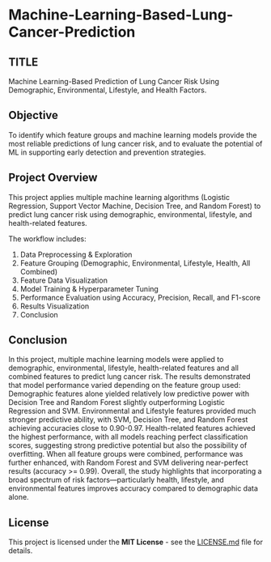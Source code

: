 # Machine-Learning-Based-Lung-Cancer-Prediction

## TITLE

Machine Learning-Based Prediction of Lung Cancer Risk Using Demographic, Environmental, Lifestyle, and Health Factors.

## Objective
To identify which feature groups and machine learning models provide the most reliable predictions of lung cancer risk, and to evaluate the potential of ML in supporting early detection and prevention strategies.

## Project Overview

This project applies multiple machine learning algorithms (Logistic Regression, Support Vector Machine, Decision Tree, and Random Forest) to predict lung cancer risk using demographic, environmental, lifestyle, and health-related features.

The workflow includes:
1. Data Preprocessing & Exploration
2. Feature Grouping (Demographic, Environmental, Lifestyle, Health, All Combined)
3. Feature Data Visualization
4. Model Training & Hyperparameter Tuning
5. Performance Evaluation using Accuracy, Precision, Recall, and F1-score
6. Results Visualization
7. Conclusion

## Conclusion
In this project, multiple machine learning models were applied to demographic, environmental, lifestyle, health-related features and all combined features to predict lung cancer risk. The results demonstrated that model performance varied depending on the feature group used:
Demographic features alone yielded relatively low predictive power with Decision Tree and Random Forest slightly outperforming Logistic Regression and SVM.
Environmental and Lifestyle features provided much stronger predictive ability, with SVM, Decision Tree, and Random Forest achieving accuracies close to 0.90-0.97.
Health-related features achieved the highest performance, with all models reaching perfect classification scores, suggesting strong predictive potential but also the possibility of overfitting.
When all feature groups were combined, performance was further enhanced, with Random Forest and SVM delivering near-perfect results (accuracy >= 0.99).
Overall, the study highlights that incorporating a broad spectrum of risk factors—particularly health, lifestyle, and environmental features improves accuracy compared to demographic data alone.

## License
This project is licensed under the **MIT License** - see the [LICENSE.md](LICENSE.md) file for details.



